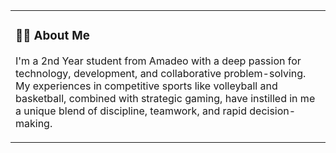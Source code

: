 <table width="100%">
  <tr>
    <td width="70%" valign="top">
      <h3>👨‍💻 About Me</h3>
      <p>I'm a 2nd Year student from Amadeo with a deep passion for technology, development, and collaborative problem-solving. My experiences in competitive sports like volleyball and basketball, combined with strategic gaming, have instilled in me a unique blend of discipline, teamwork, and rapid decision-making.</p>
    
